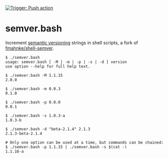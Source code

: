 [![Trigger: Push action](https://github.com/unforswearing/bash-semver/actions/workflows/shellcheck.yml/badge.svg)](https://github.com/unforswearing/bash-semver/actions/workflows/shellcheck.yml)

semver.bash
===========

Increment [semantic versioning](https://semver.org) strings in shell scripts, a fork of [fmahnke/shell-semver](https://github.com/fmahnke/shell-semver).

```
$ ./semver.bash
usage: semver.bash [ -M | -m | -p | -s | -d ] version
use option --help for full help text.

$ ./semver.bash -M 1.1.15
2.0.0

$ ./semver.bash -m 0.0.3
0.1.0

$ ./semver.bash -p 0.0.0
0.0.1

$ ./semver.bash -s 1.0.3-a
1.0.3-b

$ ./semver.bash -d "beta-2.1.4" 2.1.3
2.1.3-beta-2.1.4

# Only one option can be used at a time, but commands can be chained:
$ ./semver.bash -p 1.1.15 | ./semver.bash -s $(cat -)
1.1.16-a
```
